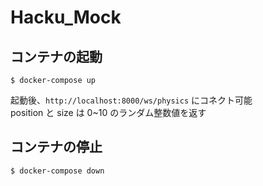 # Hacku_Mock

## コンテナの起動

```
$ docker-compose up
```

起動後、`http://localhost:8000/ws/physics` にコネクト可能  
position と size は 0~10 のランダム整数値を返す

## コンテナの停止

```
$ docker-compose down
```
